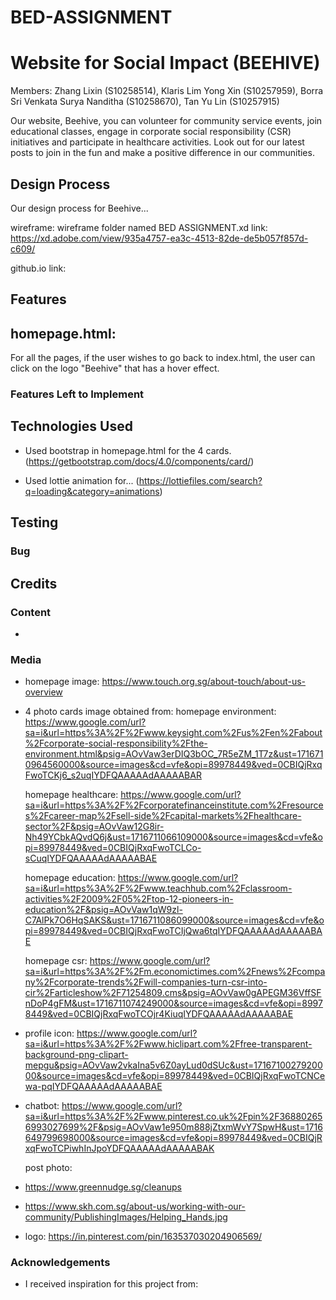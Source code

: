 # BED-ASSIGNMENT
# Website for Social Impact (BEEHIVE)

Members: Zhang Lixin (S10258514), Klaris Lim Yong Xin (S10257959), Borra Sri Venkata Surya Nanditha (S10258670), Tan Yu Lin (S10257915)

Our website, Beehive, you can volunteer for community service events,
join educational classes, engage in corporate social responsibility (CSR) initiatives and participate in healthcare activities. 
Look out for our latest posts to join in the fun and make a positive difference in our communities.


## Design Process
Our design process for Beehive...

wireframe: wireframe folder named BED ASSIGNMENT.xd
link: https://xd.adobe.com/view/935a4757-ea3c-4513-82de-de5b057f857d-c609/

github.io link:

## Features
homepage.html:
-

For all the pages, if the user wishes to go back to index.html, the user can click on the logo "Beehive" that has a hover effect.

### Features Left to Implement


## Technologies Used
- Used bootstrap in homepage.html for the 4 cards. (https://getbootstrap.com/docs/4.0/components/card/)

- Used lottie animation for... (https://lottiefiles.com/search?q=loading&category=animations)
  

  

## Testing


### Bug


## Credits
### Content
- 

### Media
- homepage image: https://www.touch.org.sg/about-touch/about-us-overview

- 4 photo cards image obtained from: 
  homepage environment: https://www.google.com/url?sa=i&url=https%3A%2F%2Fwww.keysight.com%2Fus%2Fen%2Fabout%2Fcorporate-social-responsibility%2Fthe-environment.html&psig=AOvVaw3erDIQ3bOC_7R5eZM_1T7z&ust=1716710964560000&source=images&cd=vfe&opi=89978449&ved=0CBIQjRxqFwoTCKj6_s2uqIYDFQAAAAAdAAAAABAR

  homepage healthcare: https://www.google.com/url?sa=i&url=https%3A%2F%2Fcorporatefinanceinstitute.com%2Fresources%2Fcareer-map%2Fsell-side%2Fcapital-markets%2Fhealthcare-sector%2F&psig=AOvVaw12G8ir-Nh49YCbkAQvdQ6j&ust=1716711066109000&source=images&cd=vfe&opi=89978449&ved=0CBIQjRxqFwoTCLCo-sCuqIYDFQAAAAAdAAAAABAE

  homepage education: https://www.google.com/url?sa=i&url=https%3A%2F%2Fwww.teachhub.com%2Fclassroom-activities%2F2009%2F05%2Ftop-12-pioneers-in-education%2F&psig=AOvVaw1qW9zl-C7AlPk7O6HqSAKS&ust=1716711086099000&source=images&cd=vfe&opi=89978449&ved=0CBIQjRxqFwoTCIjQwa6tqIYDFQAAAAAdAAAAABAE

  homepage csr: https://www.google.com/url?sa=i&url=https%3A%2F%2Fm.economictimes.com%2Fnews%2Fcompany%2Fcorporate-trends%2Fwill-companies-turn-csr-into-cir%2Farticleshow%2F71254809.cms&psig=AOvVaw0gAPEGM36VffSFnDoP4gFM&ust=1716711074249000&source=images&cd=vfe&opi=89978449&ved=0CBIQjRxqFwoTCOjr4KiuqIYDFQAAAAAdAAAAABAE

- profile icon: https://www.google.com/url?sa=i&url=https%3A%2F%2Fwww.hiclipart.com%2Ffree-transparent-background-png-clipart-mepgu&psig=AOvVaw2vkaIna5v6Z0ayLud0dSUc&ust=1716710027920000&source=images&cd=vfe&opi=89978449&ved=0CBIQjRxqFwoTCNCewa-pqIYDFQAAAAAdAAAAABAE

- chatbot: https://www.google.com/url?sa=i&url=https%3A%2F%2Fwww.pinterest.co.uk%2Fpin%2F368802656993027699%2F&psig=AOvVaw1e950m888jZtxmWvY7SpwH&ust=1716649799698000&source=images&cd=vfe&opi=89978449&ved=0CBIQjRxqFwoTCPiwhInJpoYDFQAAAAAdAAAAABAK

  post photo:
- https://www.greennudge.sg/cleanups
- https://www.skh.com.sg/about-us/working-with-our-community/PublishingImages/Helping_Hands.jpg
 
- logo: https://in.pinterest.com/pin/163537030204906569/

### Acknowledgements
- I received inspiration for this project from:
